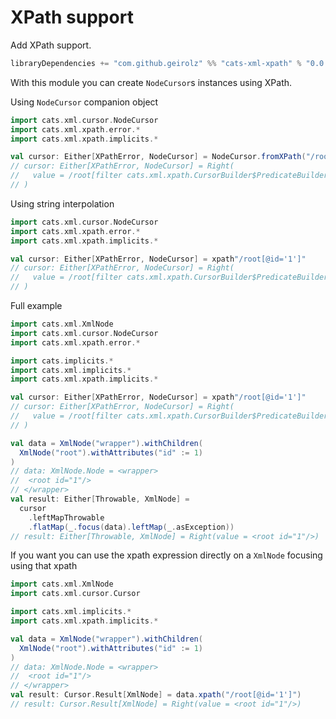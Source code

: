 # XPath support

Add XPath support.

```sbt
libraryDependencies += "com.github.geirolz" %% "cats-xml-xpath" % "0.0.4"
```

With this module you can create `NodeCursor`s instances using XPath.

Using `NodeCursor` companion object
```scala
import cats.xml.cursor.NodeCursor
import cats.xml.xpath.error.*
import cats.xml.xpath.implicits.*

val cursor: Either[XPathError, NodeCursor] = NodeCursor.fromXPath("/root[@id='1']")
// cursor: Either[XPathError, NodeCursor] = Right(
//   value = /root[filter cats.xml.xpath.CursorBuilder$PredicateBuilder$$$Lambda$10498/0x0000000802711150@538b666d]
// )
```

Using string interpolation
```scala
import cats.xml.cursor.NodeCursor
import cats.xml.xpath.error.*
import cats.xml.xpath.implicits.*

val cursor: Either[XPathError, NodeCursor] = xpath"/root[@id='1']"
// cursor: Either[XPathError, NodeCursor] = Right(
//   value = /root[filter cats.xml.xpath.CursorBuilder$PredicateBuilder$$$Lambda$10498/0x0000000802711150@641110b]
// )
```


Full example
```scala
import cats.xml.XmlNode
import cats.xml.cursor.NodeCursor
import cats.xml.xpath.error.*

import cats.implicits.*
import cats.xml.implicits.*
import cats.xml.xpath.implicits.*

val cursor: Either[XPathError, NodeCursor] = xpath"/root[@id='1']"
// cursor: Either[XPathError, NodeCursor] = Right(
//   value = /root[filter cats.xml.xpath.CursorBuilder$PredicateBuilder$$$Lambda$10498/0x0000000802711150@2b0ffc3f]
// )

val data = XmlNode("wrapper").withChildren(
  XmlNode("root").withAttributes("id" := 1)
)
// data: XmlNode.Node = <wrapper>
//  <root id="1"/>
// </wrapper>
val result: Either[Throwable, XmlNode] =
  cursor
    .leftMapThrowable
    .flatMap(_.focus(data).leftMap(_.asException))
// result: Either[Throwable, XmlNode] = Right(value = <root id="1"/>)
```

If you want you can use the xpath expression directly on a `XmlNode` focusing using that xpath
```scala
import cats.xml.XmlNode
import cats.xml.cursor.Cursor

import cats.xml.implicits.*
import cats.xml.xpath.implicits.*

val data = XmlNode("wrapper").withChildren(
  XmlNode("root").withAttributes("id" := 1)
)
// data: XmlNode.Node = <wrapper>
//  <root id="1"/>
// </wrapper>
val result: Cursor.Result[XmlNode] = data.xpath("/root[@id='1']")
// result: Cursor.Result[XmlNode] = Right(value = <root id="1"/>)
```